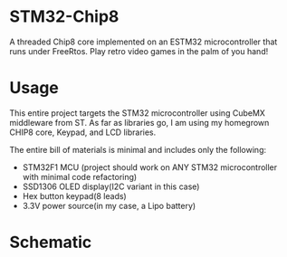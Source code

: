 # STM32-Chip8
A threaded Chip8 core implemented on an ESTM32 microcontroller that runs under FreeRtos. Play retro video games in the palm of you hand!

# Usage

This entire project targets the STM32 microcontroller using CubeMX middleware from ST. As far as
libraries go, I am using my homegrown CHIP8 core, Keypad, and LCD libraries.

The entire bill of materials is minimal and includes only the following:

* STM32F1 MCU (project should work on ANY STM32 microcontroller with minimal code refactoring)
* SSD1306 OLED display(I2C variant in this case)
* Hex button keypad(8 leads)
* 3.3V power source(in my case, a Lipo battery)

# Schematic 


